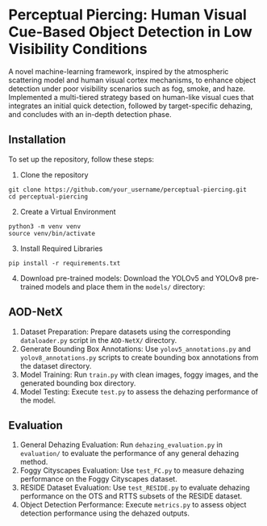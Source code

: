 # Perceptual Piercing: Human Visual Cue-Based Object Detection in Low Visibility Conditions
A novel machine-learning framework, inspired by the atmospheric scattering model and human visual cortex mechanisms, to enhance object detection under poor visibility scenarios such as fog, smoke, and haze. Implemented a multi-tiered strategy based on human-like visual cues that integrates an initial quick detection, followed by target-specific dehazing, and concludes with an in-depth detection phase.

## Installation

To set up the repository, follow these steps:

1. Clone the repository
```
git clone https://github.com/your_username/perceptual-piercing.git
cd perceptual-piercing
```
2. Create a Virtual Environment
```
python3 -m venv venv
source venv/bin/activate
```
3. Install Required Libraries
```
pip install -r requirements.txt
```
4. Download pre-trained models: Download the YOLOv5 and YOLOv8 pre-trained models and place them in the `models/` directory:

## AOD-NetX

1. Dataset Preparation: Prepare datasets using the corresponding `dataloader.py` script in the `AOD-NetX/` directory.
2. Generate Bounding Box Annotations: Use `yolov5_annotations.py` and `yolov8_annotations.py` scripts to create bounding box annotations from the dataset directory.
3. Model Training: Run `train.py` with clean images, foggy images, and the generated bounding box directory.
4. Model Testing: Execute `test.py` to assess the dehazing performance of the model.

## Evaluation
1. General Dehazing Evaluation: Run `dehazing_evaluation.py` in `evaluation/` to evaluate the performance of any general dehazing method.
2. Foggy Cityscapes Evaluation: Use `test_FC.py` to measure dehazing performance on the Foggy Cityscapes dataset.
3. RESIDE Dataset Evaluation: Use `test_RESIDE.py` to evaluate dehazing performance on the OTS and RTTS subsets of the RESIDE dataset.
4. Object Detection Performance: Execute `metrics.py` to assess object detection performance using the dehazed outputs. 
